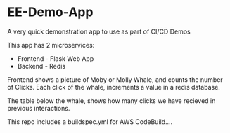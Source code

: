 # EE-Demo-App

A very quick demonstration app to use as part of CI/CD Demos

This app has 2 microservices:

- Frontend - Flask Web App
- Backend - Redis

Frontend shows a picture of Moby or Molly Whale, and counts the number of
Clicks. Each click of the whale, increments a value in a redis database.

The table below the whale, shows how many clicks we have recieved in previous
interactions.

This repo includes a buildspec.yml for AWS CodeBuild....

